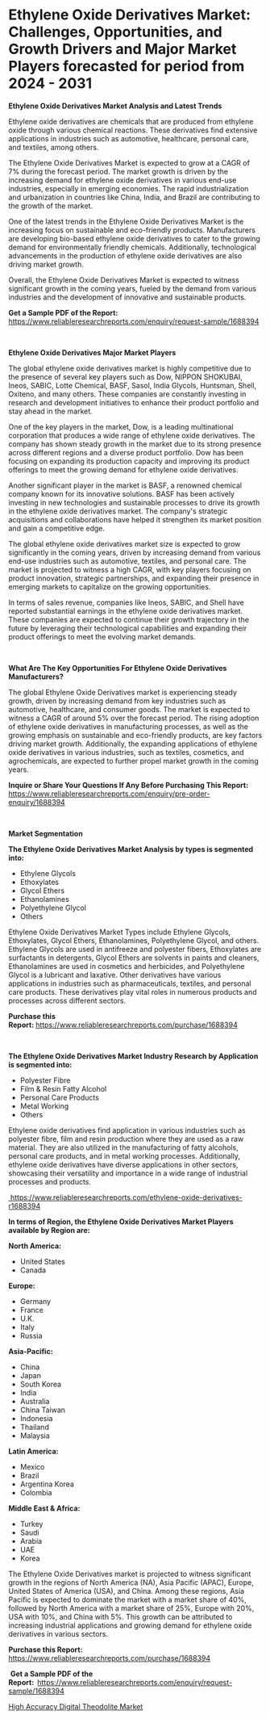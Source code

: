 <p><h1>Ethylene Oxide Derivatives Market: Challenges, Opportunities, and Growth Drivers and Major Market Players forecasted for period from 2024 - 2031</h1></p><p><strong>Ethylene Oxide Derivatives Market Analysis and Latest Trends</strong></p>
<p><p>Ethylene oxide derivatives are chemicals that are produced from ethylene oxide through various chemical reactions. These derivatives find extensive applications in industries such as automotive, healthcare, personal care, and textiles, among others.</p><p>The Ethylene Oxide Derivatives Market is expected to grow at a CAGR of 7% during the forecast period. The market growth is driven by the increasing demand for ethylene oxide derivatives in various end-use industries, especially in emerging economies. The rapid industrialization and urbanization in countries like China, India, and Brazil are contributing to the growth of the market.</p><p>One of the latest trends in the Ethylene Oxide Derivatives Market is the increasing focus on sustainable and eco-friendly products. Manufacturers are developing bio-based ethylene oxide derivatives to cater to the growing demand for environmentally friendly chemicals. Additionally, technological advancements in the production of ethylene oxide derivatives are also driving market growth.</p><p>Overall, the Ethylene Oxide Derivatives Market is expected to witness significant growth in the coming years, fueled by the demand from various industries and the development of innovative and sustainable products.</p></p>
<p><strong>Get a Sample PDF of the Report:&nbsp;</strong> <a href="https://www.reliableresearchreports.com/enquiry/request-sample/1688394">https://www.reliableresearchreports.com/enquiry/request-sample/1688394</a></p>
<p>&nbsp;</p>
<p><strong>Ethylene Oxide Derivatives Major Market Players</strong></p>
<p><p>The global ethylene oxide derivatives market is highly competitive due to the presence of several key players such as Dow, NIPPON SHOKUBAI, Ineos, SABIC, Lotte Chemical, BASF, Sasol, India Glycols, Huntsman, Shell, Oxiteno, and many others. These companies are constantly investing in research and development initiatives to enhance their product portfolio and stay ahead in the market.</p><p>One of the key players in the market, Dow, is a leading multinational corporation that produces a wide range of ethylene oxide derivatives. The company has shown steady growth in the market due to its strong presence across different regions and a diverse product portfolio. Dow has been focusing on expanding its production capacity and improving its product offerings to meet the growing demand for ethylene oxide derivatives.</p><p>Another significant player in the market is BASF, a renowned chemical company known for its innovative solutions. BASF has been actively investing in new technologies and sustainable processes to drive its growth in the ethylene oxide derivatives market. The company's strategic acquisitions and collaborations have helped it strengthen its market position and gain a competitive edge.</p><p>The global ethylene oxide derivatives market size is expected to grow significantly in the coming years, driven by increasing demand from various end-use industries such as automotive, textiles, and personal care. The market is projected to witness a high CAGR, with key players focusing on product innovation, strategic partnerships, and expanding their presence in emerging markets to capitalize on the growing opportunities.</p><p>In terms of sales revenue, companies like Ineos, SABIC, and Shell have reported substantial earnings in the ethylene oxide derivatives market. These companies are expected to continue their growth trajectory in the future by leveraging their technological capabilities and expanding their product offerings to meet the evolving market demands.</p></p>
<p>&nbsp;</p>
<p><strong>What Are The Key Opportunities For Ethylene Oxide Derivatives Manufacturers?</strong></p>
<p><p>The global Ethylene Oxide Derivatives market is experiencing steady growth, driven by increasing demand from key industries such as automotive, healthcare, and consumer goods. The market is expected to witness a CAGR of around 5% over the forecast period. The rising adoption of ethylene oxide derivatives in manufacturing processes, as well as the growing emphasis on sustainable and eco-friendly products, are key factors driving market growth. Additionally, the expanding applications of ethylene oxide derivatives in various industries, such as textiles, cosmetics, and agrochemicals, are expected to further propel market growth in the coming years.</p></p>
<p><strong>Inquire or Share Your Questions If Any Before Purchasing This Report:</strong> <a href="https://www.reliableresearchreports.com/enquiry/pre-order-enquiry/1688394">https://www.reliableresearchreports.com/enquiry/pre-order-enquiry/1688394</a></p>
<p>&nbsp;</p>
<p><strong>Market Segmentation</strong></p>
<p><strong>The Ethylene Oxide Derivatives Market Analysis by types is segmented into:</strong></p>
<p><ul><li>Ethylene Glycols</li><li>Ethoxylates</li><li>Glycol Ethers</li><li>Ethanolamines</li><li>Polyethylene Glycol</li><li>Others</li></ul></p>
<p><p>Ethylene Oxide Derivatives Market Types include Ethylene Glycols, Ethoxylates, Glycol Ethers, Ethanolamines, Polyethylene Glycol, and others. Ethylene Glycols are used in antifreeze and polyester fibers, Ethoxylates are surfactants in detergents, Glycol Ethers are solvents in paints and cleaners, Ethanolamines are used in cosmetics and herbicides, and Polyethylene Glycol is a lubricant and laxative. Other derivatives have various applications in industries such as pharmaceuticals, textiles, and personal care products. These derivatives play vital roles in numerous products and processes across different sectors.</p></p>
<p><strong>Purchase this Report:&nbsp;</strong><a href="https://www.reliableresearchreports.com/purchase/1688394">https://www.reliableresearchreports.com/purchase/1688394</a></p>
<p>&nbsp;</p>
<p><strong>The Ethylene Oxide Derivatives Market Industry Research by Application is segmented into:</strong></p>
<p><ul><li>Polyester Fibre</li><li>Film & Resin Fatty Alcohol</li><li>Personal Care Products</li><li>Metal Working</li><li>Others</li></ul></p>
<p><p>Ethylene oxide derivatives find application in various industries such as polyester fibre, film and resin production where they are used as a raw material. They are also utilized in the manufacturing of fatty alcohols, personal care products, and in metal working processes. Additionally, ethylene oxide derivatives have diverse applications in other sectors, showcasing their versatility and importance in a wide range of industrial processes and products.</p></p>
<p><a href="https://www.reliableresearchreports.com/ethylene-oxide-derivatives-r1688394">&nbsp;https://www.reliableresearchreports.com/ethylene-oxide-derivatives-r1688394</a></p>
<p><strong>In terms of Region, the Ethylene Oxide Derivatives Market Players available by Region are:</strong></p>
<p>
    <p> <strong> North America: </strong>
        <ul>
            <li>United States</li>
            <li>Canada</li>
        </ul>
        </p> 
    <p> <strong> Europe: </strong>
        <ul>
            <li>Germany</li>
            <li>France</li>
            <li>U.K.</li>
            <li>Italy</li>
            <li>Russia</li>
        </ul>
        </p> 
    <p> <strong> Asia-Pacific: </strong>
        <ul>
            <li>China</li>
            <li>Japan</li>
            <li>South Korea</li>
            <li>India</li>
            <li>Australia</li>
            <li>China Taiwan</li>
            <li>Indonesia</li>
            <li>Thailand</li>
            <li>Malaysia</li>
        </ul>
        </p> 
    <p> <strong> Latin America: </strong>
        <ul>
            <li>Mexico</li>
            <li>Brazil</li>
            <li>Argentina Korea</li>
            <li>Colombia</li>
        </ul>
        </p> 
    <p> <strong> Middle East & Africa: </strong>
        <ul>
            <li>Turkey</li>
            <li>Saudi</li>
            <li>Arabia</li>
            <li>UAE</li>
            <li>Korea</li>
        </ul>
    </p>
    </p>
<p><p>The Ethylene Oxide Derivatives market is projected to witness significant growth in the regions of North America (NA), Asia Pacific (APAC), Europe, United States of America (USA), and China. Among these regions, Asia Pacific is expected to dominate the market with a market share of 40%, followed by North America with a market share of 25%, Europe with 20%, USA with 10%, and China with 5%. This growth can be attributed to increasing industrial applications and growing demand for ethylene oxide derivatives in various sectors.</p></p>
<p><strong>Purchase this Report: </strong><a href="https://www.reliableresearchreports.com/purchase/1688394">https://www.reliableresearchreports.com/purchase/1688394</a></p>
<p>&nbsp;<strong>Get a Sample PDF of the Report:&nbsp;&nbsp;</strong><a href="https://www.reliableresearchreports.com/enquiry/request-sample/1688394">https://www.reliableresearchreports.com/enquiry/request-sample/1688394</a></p>
<p><strong></strong></p>
<p><p><a href="https://github.com/ValentineMike02/Market-Research-Report-List-1/blob/main/high-accuracy-digital-theodolite-market.md">High Accuracy Digital Theodolite Market</a></p></p>